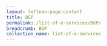```yaml
---
layout: leftnav-page-content
title: BGP
permalink: /list-of-e-services/BGP/
breadcrumb: BGP
collection_name: list-of-e-services
---
```

